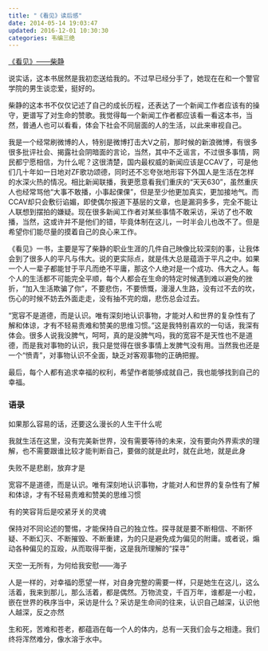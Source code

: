 ```yaml
---
title: "《看见》读后感"
date: 2014-05-14 19:03:47
updated: 2016-12-01 10:30:30
categories: 韦编三绝
---
```

[《看见》——柴静](https://www.amazon.cn/%E7%9C%8B%E8%A7%81-%E6%9F%B4%E9%9D%99/dp/B00AH6OXP0/ref=sr_1_1?ie=UTF8&qid=1480559226&sr=8-1&keywords=%E7%9C%8B%E8%A7%81)

说实话，这本书居然是我初恋送给我的。不过早已经分手了，她现在在和一个警官学院的男生谈恋爱，挺好的。 

柴静的这本书不仅仅记述了自己的成长历程，还表达了一个新闻工作者应该有的操守，更谱写了对生命的赞歌。我觉得每一个新闻工作者都应该看一看这本书，当然，普通人也可以看看，体会下社会不同层面的人的生活，以此来审视自己。  

我是一个经常刷微博的人，特别是微博打击大V之前，那时候的新浪微博，有很多很多批评社会、揭露社会阴暗面的言论，当然，其中不乏谣言，不过很多事情，网民都宁愿相信，为什么呢？这很清楚，国内最权威的新闻应该是CCAV了，可是他们几十年如一日地对ZF歌功颂德，同时还不忘夸张地形容下外国人是生活在怎样的水深火热的情况。相比新闻联播，我更愿意看我们重庆的“天天630”，虽然重庆人也经常骂他“大事不敢播，小事起倮倮”，但是至少他更加真实，更加接地气。而CCAV却只会敷衍谄媚，即使偶尔报道下基层的文章，也是漏洞多多，完全不能让人联想到摆拍的嫌疑。现在很多新闻工作者对某些事情不敢采访，采访了也不敢播，当然，这或许并不是他们的错，毕竟体制在这儿，一时半会儿也改不了。但是希望你们能尽量的摸着自己的良心来工作。  

《看见》一书，主要是写了柴静的职业生涯的几件自己映像比较深刻的事，让我体会到了很多人的平凡与伟大。说的更实际点，就是伟大总是蕴涵于平凡之中。如果一个人一辈子都能甘于平凡而绝不平庸，那这个人绝对是一个成功、伟大之人。每个人的生活都不可能完全平顺，每个人都会在生命的特定时候遇到难以避免的挫折，“加入生活欺骗了你”，不要悲伤，不要愤慨，漫漫人生路，没有过不去的坎，伤心的时候不妨去外面走走，没有抽不完的烟，悲伤总会过去。  

“宽容不是道德，而是认识。唯有深刻地认识事物，才能对人和世界的复杂性有了解和体谅，才有不轻易责难和赞美的思维习惯。”这是我特别喜欢的一句话，我深有体会。很多人说我没脾气，呵呵，真的是没脾气吗，我的宽容不是天性也不是道德，而是我对事物的认识，我只是觉得在很多事情上发脾气没有用。当然我也还是一个“愤青”，对事物认识不全面，缺乏对客观事物的正确把握。  

最后，每个人都有追求幸福的权利，希望作者能够成就自己，我也能够找到自己的幸福。

### 语录

如果那么容易的话，还要这么漫长的人生干什么呢   

我就生活在这里，没有完美新世界，没有需要等待的未来，没有要向外界索求的理解，也不需要跟谁比较才能判断自己，要做的就是此时，就在此地，就是此身  

失败不是悲剧，放弃才是   

宽容不是道德，而是认识。唯有深刻地认识事物，才能对人和世界的复杂性有了解和体谅，才有不轻易责难和赞美的思维习惯   

有的笑容背后是咬紧牙关的灵魂  

保持对不同论述的警惕，才能保持自己的独立性。探寻就是要不断相信、不断怀疑、不断幻灭、不断摧毁、不断重建，为的只是避免成为偏见的附庸。或者说，煽动各种偏见的互殴，从而取得平衡，这是我所理解的“探寻”  

天空一无所有，为何给我安慰——海子  

人是一样的，对幸福的愿望一样，对自身完整的需要一样，只是她生在这儿，这么活着，我来到那儿，那么活着，都是偶然。万物流变，千百万年，谁都是一小粒，嵌在世界的秩序当中，采访是什么？采访是生命间的往来，认识自己越深，认识他人越深，反之亦然 

生和死，苦难和苍老，都蕴涵在每一个人的体内，总有一天我们会与之相逢。我们终将浑然难分，像水溶于水中。